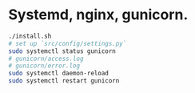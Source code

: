 
# Systemd, nginx, gunicorn.

```bash
./install.sh
# set up `src/config/settings.py`
sudo systemctl status gunicorn
# gunicorn/access.log
# gunicorn/error.log
sudo systemctl daemon-reload
sudo systemctl restart gunicorn
```
